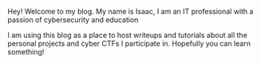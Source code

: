 Hey! Welcome to my blog. My name is Isaac, I am an IT professional with a passion of cybersecurity and education

I am using this blog as a place to host writeups and tutorials about all the personal projects and cyber CTFs I participate in. Hopefully you can learn something!
